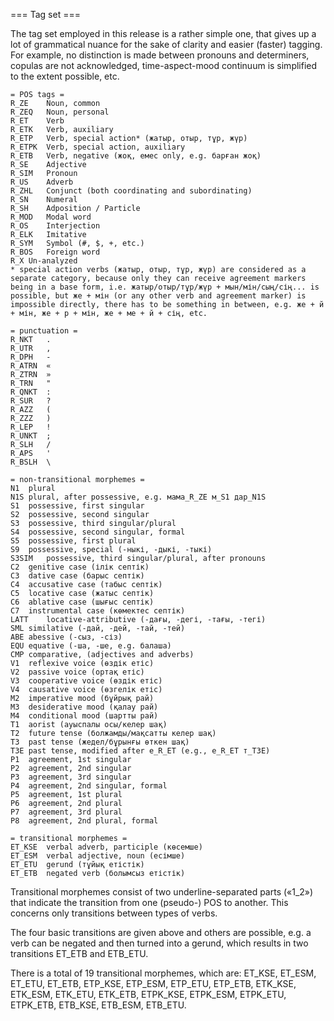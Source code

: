 === Tag set ===

The tag set employed in this release is a rather simple one, that gives up a lot of grammatical nuance for the sake of clarity and easier (faster) tagging. For example, no distinction is made between pronouns and determiners, copulas are not acknowledged, time-aspect-mood continuum is simplified to the extent possible, etc.

```
= POS tags =
R_ZE	Noun, common
R_ZEQ	Noun, personal
R_ET	Verb
R_ETK	Verb, auxiliary
R_ETP	Verb, special action* (жатыр, отыр, тұр, жүр)
R_ETPK	Verb, special action, auxiliary
R_ETB	Verb, negative (жоқ, емес only, e.g. барған жоқ)
R_SE	Adjective
R_SIM	Pronoun
R_US	Adverb
R_ZHL	Conjunct (both coordinating and subordinating)
R_SN	Numeral
R_SH	Adposition / Particle
R_MOD	Modal word
R_OS	Interjection
R_ELK	Imitative
R_SYM	Symbol (#, $, +, etc.)
R_BOS	Foreign word
R_X	Un-analyzed
* special action verbs (жатыр, отыр, тұр, жүр) are considered as a separate category, because only they can receive agreement markers being in a base form, i.e. жатыр/отыр/тұр/жүр + мын/мін/сың/сің... is possible, but же + мін (or any other verb and agreement marker) is impossible directly, there has to be something in between, e.g. же + й + мін, же + р + мін, же + ме + й + сің, etc.
```

```
= punctuation =
R_NKT	.
R_UTR	,
R_DPH	-
R_ATRN	«
R_ZTRN	»
R_TRN	"
R_QNKT	:
R_SUR	?
R_AZZ	(
R_ZZZ	)
R_LEP	!
R_UNKT	;
R_SLH	/
R_APS	'
R_BSLH	\
```

```
= non-transitional morphemes =
N1	plural
N1S	plural, after possessive, e.g. мама_R_ZE м_S1 дар_N1S
S1	possessive, first singular
S2	possessive, second singular
S3	possessive, third singular/plural
S4	possessive, second singular, formal
S5	possessive, first plural
S9	possessive, special (-ныкі, -дыкі, -тыкі)
S3SIM	possessive, third singular/plural, after pronouns
C2	genitive case (ілік септік)
C3	dative case (барыс септік)
C4	accusative case (табыс септік)
C5	locative case (жатыс септік)
C6	ablative case (шығыс септік)
C7	instrumental case (көмектес септік)
LATT	locative-attributive (-дағы, -дегі, -тағы, -тегі)
SML	similative (-дай, -дей, -тай, -тей)
ABE	abessive (-сыз, -сіз)
EQU	equative (-ша, -ше, e.g. балаша)
CMP	comparative, (adjectives and adverbs)
V1	reflexive voice (өздік етіс)
V2	passive voice (ортақ етіс)
V3	cooperative voice (өздік етіс)
V4	causative voice (өзгелік етіс)
M2	imperative mood (бұйрық рай)
M3	desiderative mood (қалау рай)
M4	conditional mood (шартты рай)
T1	aorist (ауыспалы осы/келер шақ)
T2	future tense (болжамды/мақсатты келер шақ)
T3	past tense (жедел/бұрынғы өткен шақ)
T3E	past tense, modified after е_R_ET (e.g., е_R_ET т_T3E)
P1	agreement, 1st singular
P2	agreement, 2nd singular
P3	agreement, 3rd singular
P4	agreement, 2nd singular, formal
P5	agreement, 1st plural
P6	agreement, 2nd plural
P7	agreement, 3rd plural
P8	agreement, 2nd plural, formal
```

```
= transitional morphemes =
ET_KSE	verbal adverb, participle (көсемше)
ET_ESM	verbal adjective, noun (есімше)
ET_ETU	gerund (тұйық етістік)
ET_ETB	negated verb (болымсыз етістік)
```

Transitional morphemes consist of two underline-separated parts («1_2») that indicate the transition from one (pseudo-) POS to another.
This concerns only transitions between types of verbs.

The four basic transitions are given above and others are possible, e.g. a verb can be negated and then turned into a gerund, which results in two transitions ET_ETB and ETB_ETU.

There is a total of 19 transitional morphemes, which are: ET_KSE, ET_ESM, ET_ETU, ET_ETB, ETP_KSE, ETP_ESM, ETP_ETU, ETP_ETB, ETK_KSE, ETK_ESM, ETK_ETU, ETK_ETB, ETPK_KSE, ETPK_ESM, ETPK_ETU, ETPK_ETB, ETB_KSE, ETB_ESM, ETB_ETU.
